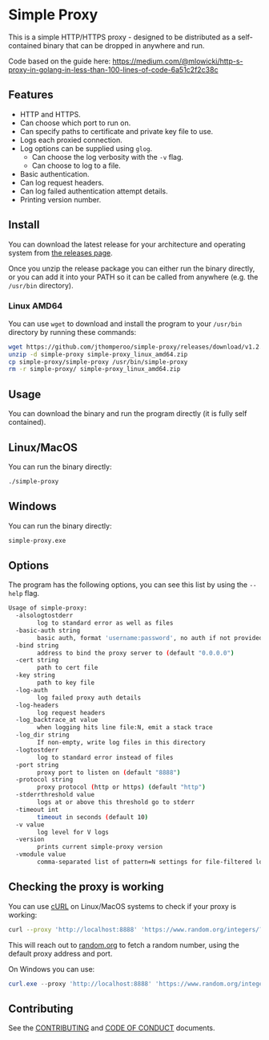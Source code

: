 # Simple Proxy

This is a simple HTTP/HTTPS proxy - designed to be distributed as a self-contained binary that can be dropped in
anywhere and run.

Code based on the guide here: <https://medium.com/@mlowicki/http-s-proxy-in-golang-in-less-than-100-lines-of-code-6a51c2f2c38c>

## Features

- HTTP and HTTPS.
- Can choose which port to run on.
- Can specify paths to certificate and private key file to use.
- Logs each proxied connection.
- Log options can be supplied using `glog`.
  - Can choose the log verbosity with the `-v` flag.
  - Can choose to log to a file.
- Basic authentication.
- Can log request headers.
- Can log failed authentication attempt details.
- Printing version number.

## Install

You can download the latest release for your architecture and operating system from [the releases
page](https://github.com/jthomperoo/simple-proxy/releases).

Once you unzip the release package you can either run the binary directly, or you can add it into your PATH so it can
be called from anywhere (e.g. the `/usr/bin` directory).

### Linux AMD64

You can use `wget` to download and install the program to your `/usr/bin` directory by running these commands:

```bash
wget https://github.com/jthomperoo/simple-proxy/releases/download/v1.2.0/simple-proxy_linux_amd64.zip
unzip -d simple-proxy simple-proxy_linux_amd64.zip
cp simple-proxy/simple-proxy /usr/bin/simple-proxy
rm -r simple-proxy/ simple-proxy_linux_amd64.zip
```

## Usage

You can download the binary and run the program directly (it is fully self contained).

## Linux/MacOS

You can run the binary directly:

```bash
./simple-proxy
```

## Windows

You can run the binary directly:

```bash
simple-proxy.exe
```

## Options

The program has the following options, you can see this list by using the `--help` flag.

```bash
Usage of simple-proxy:
  -alsologtostderr
    	log to standard error as well as files
  -basic-auth string
    	basic auth, format 'username:password', no auth if not provided
  -bind string
    	address to bind the proxy server to (default "0.0.0.0")
  -cert string
    	path to cert file
  -key string
    	path to key file
  -log-auth
    	log failed proxy auth details
  -log-headers
    	log request headers
  -log_backtrace_at value
    	when logging hits line file:N, emit a stack trace
  -log_dir string
    	If non-empty, write log files in this directory
  -logtostderr
    	log to standard error instead of files
  -port string
    	proxy port to listen on (default "8888")
  -protocol string
    	proxy protocol (http or https) (default "http")
  -stderrthreshold value
    	logs at or above this threshold go to stderr
  -timeout int
    	timeout in seconds (default 10)
  -v value
    	log level for V logs
  -version
    	prints current simple-proxy version
  -vmodule value
    	comma-separated list of pattern=N settings for file-filtered logging
```

## Checking the proxy is working

You can use [cURL](https://curl.se/) on Linux/MacOS systems to check if your proxy is working:

```bash
curl --proxy 'http://localhost:8888' 'https://www.random.org/integers/?num=1&min=1&max=5&col=1&base=10&format=plain&rnd=new'
```

This will reach out to [random.org](https://www.random.org) to fetch a random number, using the default proxy address
and port.

On Windows you can use:

```powershell
curl.exe --proxy 'http://localhost:8888' 'https://www.random.org/integers/?num=1&min=1&max=5&col=1&base=10&format=plain&rnd=new'
```

## Contributing

See the [CONTRIBUTING](./CONTRIBUTING.md) and [CODE OF CONDUCT](./CODE_OF_CONDUCT.md) documents.
